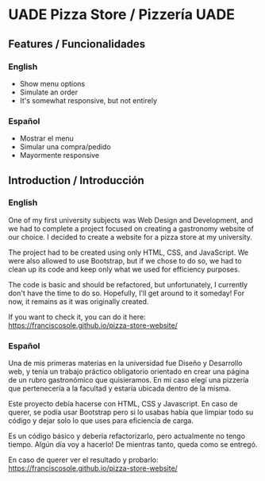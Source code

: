 # UADE Pizza Store / Pizzería UADE

## Features / Funcionalidades
### English
- Show menu options
- Simulate an order
- It's somewhat responsive, but not entirely

### Español
- Mostrar el menu
- Simular una compra/pedido
- Mayormente responsive

## Introduction / Introducción

### English
One of my first university subjects was Web Design and Development, and we had to complete a project focused on creating a gastronomy website of our choice. I decided to create a website for a pizza store at my university.

The project had to be created using only HTML, CSS, and JavaScript. We were also allowed to use Bootstrap, but if we chose to do so, we had to clean up its code and keep only what we used for efficiency purposes.

The code is basic and should be refactored, but unfortunately, I currently don't have the time to do so. Hopefully, I'll get around to it someday! For now, it remains as it was originally created.

If you want to check it, you can do it here: https://franciscosole.github.io/pizza-store-website/

### Español
Una de mis primeras materias en la universidad fue Diseño y Desarrollo web, y tenía un trabajo práctico obligatorio orientado en crear una página de un rubro gastronómico que quisieramos. En mi caso elegí una pizzería que pertenecería a la facultad y estaría ubicada dentro de la misma.

Este proyecto debía hacerse con HTML, CSS y Javascript. En caso de querer, se podía usar Bootstrap pero si lo usabas había que limpiar todo su código y dejar solo lo que uses para eficiencia de carga.

Es un código básico y debería refactorizarlo, pero actualmente no tengo tiempo. Algún día voy a hacerlo! De mientras tanto, queda como se entregó.

En caso de querer ver el resultado y probarlo: https://franciscosole.github.io/pizza-store-website/

